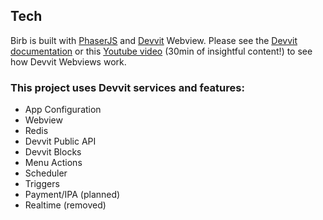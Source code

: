## Tech

Birb is built with [PhaserJS](https://phaser.io/) and [Devvit](https://developers.reddit.com/docs) Webview.
Please see the [Devvit documentation](https://developers.reddit.com/docs) or this [Youtube video](https://www.youtube.com/watch?v=BhbWn8TnXvo) (30min of insightful content!) to see how Devvit Webviews work.

### This project uses Devvit services and features:

- App Configuration
- Webview
- Redis
- Devvit Public API
- Devvit Blocks
- Menu Actions
- Scheduler
- Triggers
- Payment/IPA (planned)
- Realtime (removed)
